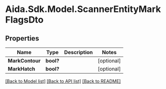 # Aida.Sdk.Model.ScannerEntityMarkFlagsDto

## Properties

Name | Type | Description | Notes
------------ | ------------- | ------------- | -------------
**MarkContour** | **bool?** |  | [optional] 
**MarkHatch** | **bool?** |  | [optional] 

[[Back to Model list]](../README.md#documentation-for-models) [[Back to API list]](../README.md#documentation-for-api-endpoints) [[Back to README]](../README.md)

